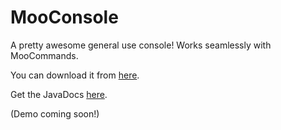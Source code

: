MooConsole
==========

A pretty awesome general use console! Works seamlessly with MooCommands.

You can download it from [here](https://github.com/moomoohk/MooConsole/blob/master/Build/MooConsole.jar?raw=true).

Get the JavaDocs [here](https://github.com/moomoohk/MooConsole/blob/master/JavaDocs.zip?raw=true).

(Demo coming soon!)
